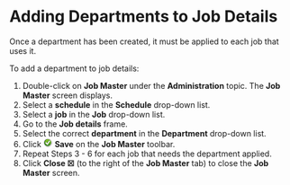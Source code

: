 # Adding Departments to Job Details

Once a department has been created, it must be applied to each job that uses it.

To add a department to job details:

1. Double-click on **Job Master** under the **Administration** topic. The **Job Master** screen displays.
2. Select a **schedule** in the **Schedule** drop-down list.
3. Select a **job** in the **Job** drop-down list.
4. Go to the **Job details** frame.
5. Select the correct **department** in the **Department** drop-down list.
6. Click ![Save icon](../../../Resources/Images/EM/EMsave.png "Save icon") **Save** on the **Job Master** toolbar.
7. Repeat Steps 3 - 6 for each job that needs the department applied.
8. Click **Close ☒** (to the right of the **Job Master** tab) to close the **Job Master** screen.
